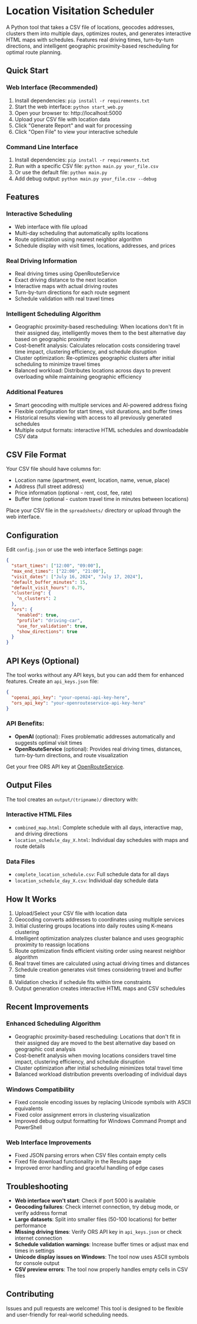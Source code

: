 # Location Visitation Scheduler

A Python tool that takes a CSV file of locations, geocodes addresses, clusters them into multiple days, optimizes routes, and generates interactive HTML maps with schedules. Features real driving times, turn-by-turn directions, and intelligent geographic proximity-based rescheduling for optimal route planning.

## Quick Start

### Web Interface (Recommended)
1. Install dependencies: `pip install -r requirements.txt`
2. Start the web interface: `python start_web.py`
3. Open your browser to: http://localhost:5000
4. Upload your CSV file with location data
5. Click "Generate Report" and wait for processing
6. Click "Open File" to view your interactive schedule

### Command Line Interface
1. Install dependencies: `pip install -r requirements.txt`
2. Run with a specific CSV file: `python main.py your_file.csv`
3. Or use the default file: `python main.py`
4. Add debug output: `python main.py your_file.csv --debug`

## Features

### Interactive Scheduling
- Web interface with file upload
- Multi-day scheduling that automatically splits locations
- Route optimization using nearest neighbor algorithm
- Schedule display with visit times, locations, addresses, and prices

### Real Driving Information
- Real driving times using OpenRouteService
- Exact driving distance to the next location
- Interactive maps with actual driving routes
- Turn-by-turn directions for each route segment
- Schedule validation with real travel times

### Intelligent Scheduling Algorithm
- Geographic proximity-based rescheduling: When locations don't fit in their assigned day, intelligently moves them to the best alternative day based on geographic proximity
- Cost-benefit analysis: Calculates relocation costs considering travel time impact, clustering efficiency, and schedule disruption
- Cluster optimization: Re-optimizes geographic clusters after initial scheduling to minimize travel times
- Balanced workload: Distributes locations across days to prevent overloading while maintaining geographic efficiency

### Additional Features
- Smart geocoding with multiple services and AI-powered address fixing
- Flexible configuration for start times, visit durations, and buffer times
- Historical results viewing with access to all previously generated schedules
- Multiple output formats: interactive HTML schedules and downloadable CSV data

## CSV File Format

Your CSV file should have columns for:
- Location name (apartment, event, location, name, venue, place)
- Address (full street address)
- Price information (optional - rent, cost, fee, rate)
- Buffer time (optional - custom travel time in minutes between locations)

Place your CSV file in the `spreadsheets/` directory or upload through the web interface.

## Configuration

Edit `config.json` or use the web interface Settings page:

```json
{
  "start_times": ["12:00", "09:00"],
  "max_end_times": ["22:00", "21:00"],
  "visit_dates": ["July 16, 2024", "July 17, 2024"],
  "default_buffer_minutes": 15,
  "default_visit_hours": 0.75,
  "clustering": {
    "n_clusters": 2
  },
  "ors": {
    "enabled": true,
    "profile": "driving-car",
    "use_for_validation": true,
    "show_directions": true
  }
}
```

## API Keys (Optional)

The tool works without any API keys, but you can add them for enhanced features. Create an `api_keys.json` file:

```json
{
  "openai_api_key": "your-openai-api-key-here",
  "ors_api_key": "your-openrouteservice-api-key-here"
}
```

### API Benefits:
- **OpenAI** (optional): Fixes problematic addresses automatically and suggests optimal visit times
- **OpenRouteService** (optional): Provides real driving times, distances, turn-by-turn directions, and route visualization

Get your free ORS API key at [OpenRouteService](https://openrouteservice.org/).

## Output Files

The tool creates an `output/(tripname)/` directory with:

### Interactive HTML Files
- `combined_map.html`: Complete schedule with all days, interactive map, and driving directions
- `location_schedule_day_X.html`: Individual day schedules with maps and route details

### Data Files
- `complete_location_schedule.csv`: Full schedule data for all days
- `location_schedule_day_X.csv`: Individual day schedule data

## How It Works

1. Upload/Select your CSV file with location data
2. Geocoding converts addresses to coordinates using multiple services
3. Initial clustering groups locations into daily routes using K-means clustering
4. Intelligent optimization analyzes cluster balance and uses geographic proximity to reassign locations
5. Route optimization finds efficient visiting order using nearest neighbor algorithm
6. Real travel times are calculated using actual driving times and distances
7. Schedule creation generates visit times considering travel and buffer time
8. Validation checks if schedule fits within time constraints
9. Output generation creates interactive HTML maps and CSV schedules

## Recent Improvements

### Enhanced Scheduling Algorithm
- Geographic proximity-based rescheduling: Locations that don't fit in their assigned day are moved to the best alternative day based on geographic cost analysis
- Cost-benefit analysis when moving locations considers travel time impact, clustering efficiency, and schedule disruption
- Cluster optimization after initial scheduling minimizes total travel time
- Balanced workload distribution prevents overloading of individual days

### Windows Compatibility
- Fixed console encoding issues by replacing Unicode symbols with ASCII equivalents
- Fixed color assignment errors in clustering visualization
- Improved debug output formatting for Windows Command Prompt and PowerShell

### Web Interface Improvements
- Fixed JSON parsing errors when CSV files contain empty cells
- Fixed file download functionality in the Results page
- Improved error handling and graceful handling of edge cases

## Troubleshooting

- **Web interface won't start**: Check if port 5000 is available
- **Geocoding failures**: Check internet connection, try debug mode, or verify address format
- **Large datasets**: Split into smaller files (50-100 locations) for better performance
- **Missing driving times**: Verify ORS API key in `api_keys.json` or check internet connection
- **Schedule validation warnings**: Increase buffer times or adjust max end times in settings
- **Unicode display issues on Windows**: The tool now uses ASCII symbols for console output
- **CSV preview errors**: The tool now properly handles empty cells in CSV files

## Contributing

Issues and pull requests are welcome! This tool is designed to be flexible and user-friendly for real-world scheduling needs. 